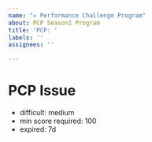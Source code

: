 ```yaml
---
name: "✈️ Performance Challenge Program"
about: PCP Season1 Program
title: 'PCP: '
labels: ''
assignees: ''

---
```


# PCP Issue

- difficult: medium
- min score required: 100
- expired: 7d

<!-- The following description -->
